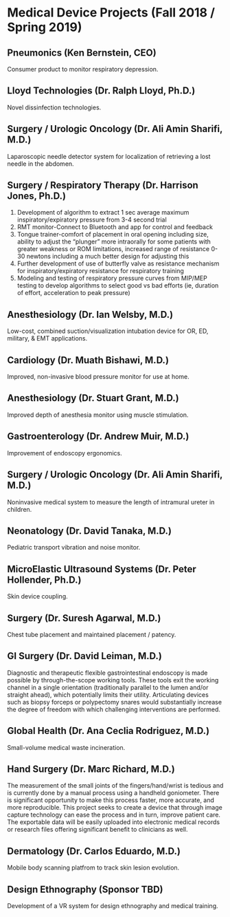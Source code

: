 # Medical Device Projects (Fall 2018 / Spring 2019)

## Pneumonics (Ken Bernstein, CEO)

Consumer product to monitor respiratory depression.

## Lloyd Technologies (Dr. Ralph Lloyd, Ph.D.)

Novel dissinfection technologies.

## Surgery / Urologic Oncology (Dr. Ali Amin Sharifi, M.D.)

Laparoscopic needle detector system for localization of retrieving a lost
needle in the abdomen.

## Surgery / Respiratory Therapy (Dr. Harrison Jones, Ph.D.)

1. Development of algorithm to extract 1 sec average maximum
inspiratory/expiratory pressure from 3-4 second trial
2. RMT monitor-Connect to Bluetooth and app for control and feedback
3. Tongue trainer-comfort of placement in oral opening including size,
ability to adjust the “plunger” more intraorally for some patients with
greater weakness or ROM limitations, increased range of resistance 0-30
newtons including a much better design for adjusting this
4. Further development of use of butterfly valve as resistance mechanism for
inspiratory/expiratory resistance for respiratory training
5. Modeling and testing of respiratory pressure curves from MIP/MEP testing
to develop algorithms to select good vs bad efforts (ie, duration of effort,
acceleration to peak pressure)

## Anesthesiology (Dr. Ian Welsby, M.D.)

Low-cost, combined suction/visualization intubation device for OR, ED,
military, & EMT applications.

## Cardiology (Dr. Muath Bishawi, M.D.)

Improved, non-invasive blood pressure monitor for use at home.

## Anesthesiology (Dr. Stuart Grant, M.D.)

Improved depth of anesthesia monitor using muscle stimulation.

## Gastroenterology (Dr. Andrew Muir, M.D.)

Improvement of endoscopy ergonomics.

## Surgery / Urologic Oncology (Dr. Ali Amin Sharifi, M.D.)

Noninvasive medical system to measure the length of intramural ureter in
children.

## Neonatology (Dr. David Tanaka, M.D.)

Pediatric transport vibration and noise monitor.

## MicroElastic Ultrasound Systems (Dr. Peter Hollender, Ph.D.)

Skin device coupling.

## Surgery (Dr. Suresh Agarwal, M.D.)

Chest tube placement and maintained placement / patency.

## GI Surgery (Dr. David Leiman, M.D.)

Diagnostic and therapeutic flexible gastrointestinal endoscopy is made possible by through-the-scope working tools. These tools exit the working channel in a single orientation (traditionally parallel to the lumen and/or straight ahead), which potentially limits their utility. Articulating devices such as biopsy forceps or polypectomy snares would substantially increase the degree of freedom with which challenging interventions are performed. 

## Global Health (Dr. Ana Ceclia Rodriguez, M.D.)

Small-volume medical waste incineration.

## Hand Surgery (Dr. Marc Richard, M.D.)

The measurement of the small joints of the fingers/hand/wrist is tedious and is currently done by a manual process using a handheld goniometer.  There is significant opportunity to make this process faster, more accurate, and more reproducible.  This project seeks to create a device that through image capture technology can ease the process and in turn, improve patient care.  The exportable data will be easily uploaded into electronic medical records or research files offering significant benefit to clinicians as well.

## Dermatology (Dr. Carlos Eduardo, M.D.)

Mobile body scanning platfrom to track skin lesion evolution.

## Design Ethnography (Sponsor TBD)

Development of a VR system for design ethnography and medical training.


